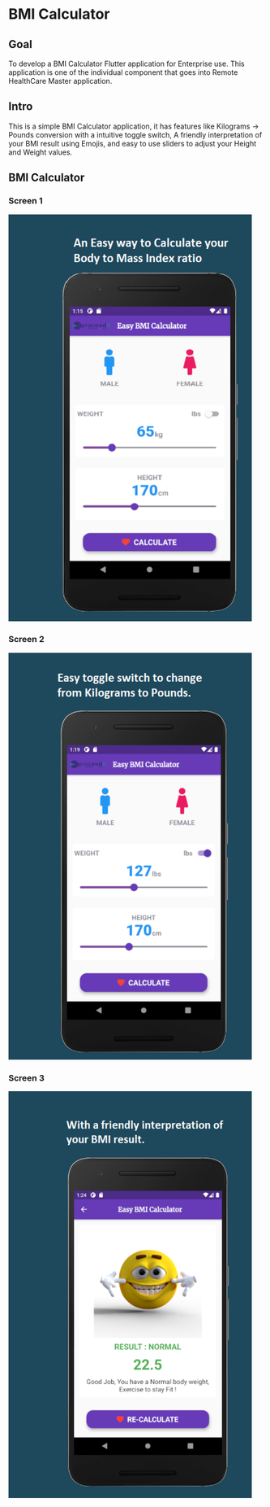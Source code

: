 # BMI Calculator

## Goal

To develop a BMI Calculator Flutter application for Enterprise use. This application is one of the individual component that goes into Remote HealthCare Master application.

## Intro

This is a simple BMI Calculator application, it has features like Kilograms -> Pounds conversion with a intuitive toggle switch, A friendly interpretation of your BMI result using Emojis, and easy to use sliders to adjust your Height and Weight values.


## BMI Calculator

### Screen 1

![Screen 1](https://github.com/AVcodeMaverick7/BMI-Calculator-App-Flutter-Project/blob/main/new_birme/screen1.png)

### Screen 2

![Screen 1](https://github.com/AVcodeMaverick7/BMI-Calculator-App-Flutter-Project/blob/main/new_birme/screen2.png)

### Screen 3 

![Screen 1](https://github.com/AVcodeMaverick7/BMI-Calculator-App-Flutter-Project/blob/main/new_birme/screen3.png)


